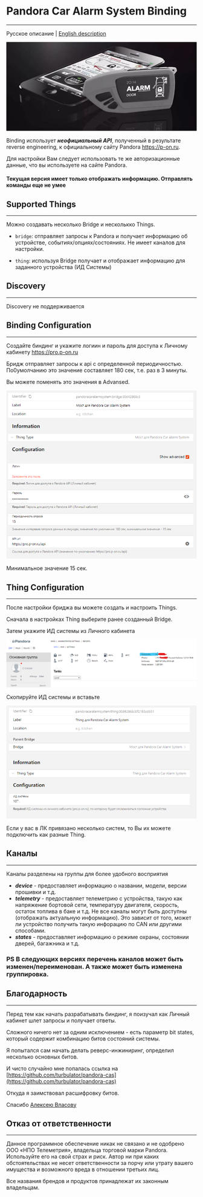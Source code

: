 # Pandora Car Alarm System Binding

------------

Русское описание | [English description](README_EN.md)

![](docs/pandora.png)

Binding использует **_неофициальный API_**, полученный в результате reverse engineering, к официальному сайту Pandora https://p-on.ru. 

Для настройки Вам следует использовать те же авторизационные данные, что вы используете на сайте Pandora.

#### **Текущая версия имеет только отображать информацию. Отправлять команды еще не умее**

## Supported Things

------------

Можно создавать несколько Bridge и несколькко Things.

- `bridge`: отправляет запросы к Pandora и получает информацию об устройстве, событиях/опциях/состояниях. Не имеет каналов для настройки.

- `thing`: используя Bridge получает и отображает информацию для заданного устройства (ИД Системы)

## Discovery

------------

Discovery не поддерживается

## Binding Configuration

------------

Создайте биндинг и укажите логиин и пароль для доступа к Личному кабинету https://pro.p-on.ru

Бридж отправляет запросы к api с определенной периодичностью. По0умолчанию это значение составляет 180 сек, т.е. раз в 3 минуты. 

Вы можете поменять это значения в Advansed. 

![](docs/bridge_config.png)

Минимальное значение 15 сек.

## Thing Configuration

------------

После настройки бриджа вы можете создать и настроить Things.

Сначала в настройках Thing выберите ранее созданный Bridge.

Затем укажите ИД системы из Личного кабинета

![](docs/profile_en.png)

Скопируйте ИД системы и вставьте

![](docs/thing_config.png)

Если у вас в ЛК привязано несколько систем, то Вы их можете подключить как разные Thing.

## Каналы

------------

Каналы разделены на группы для более удобного восприятия
- _**device**_ - предоставляет информацию о названии, модели, версии прошивки и т.д.
- _**telemetry**_ - предоставляет телеметрию с устройства, такую как напряжение бортовой сети, температуру двигателя, скорость, остаток топлива в баке и т.д. Не все каналы могут быть доступны (отображать актуальную информацию). Это зависит от того, может ли устройство получить такую инфорацию по CAN или другими способами.
- _**states**_ - предоставляет информацию о режиме охраны, состоянии дверей, багажника и т.д.

### PS В следующих версиях перечень каналов может быть изменен/переименован. А также может быть изменена группировка.

## Благодарность

------------

Перед тем как начать разрабатывать биндинг, я поизучал как Личный кабинет шлет запросы и получает ответы.

Сложного ничего нет за одним исключением - есть параметр bit states, который содержит комбинацию битов состояний системы.

Я попытался сам начать делать реверс-инжиниринг, определил несколько основных битов.

И чисто случайно мне попалась ссылка на [https://github.com/turbulator/pandora-cas](https://github.com/turbulator/pandora-cas)

Откуда я заимствовал расшифровку битов.

Спасибо [Алексею Власову ](https://community.home-assistant.io/badges/2/member?username=turbo)

## Отказ от ответственности

------------

Данное программное обеспечение никак не связано и не одобрено ООО «НПО Телеметрия», владельца торговой марки Pandora. Используйте его на свой страх и риск. Автор ни при каких обстоятельствах не несет ответственности за порчу или утрату вашего имущества и возможного вреда в отношении третьих лиц.

Все названия брендов и продуктов принадлежат их законным владельцам.
